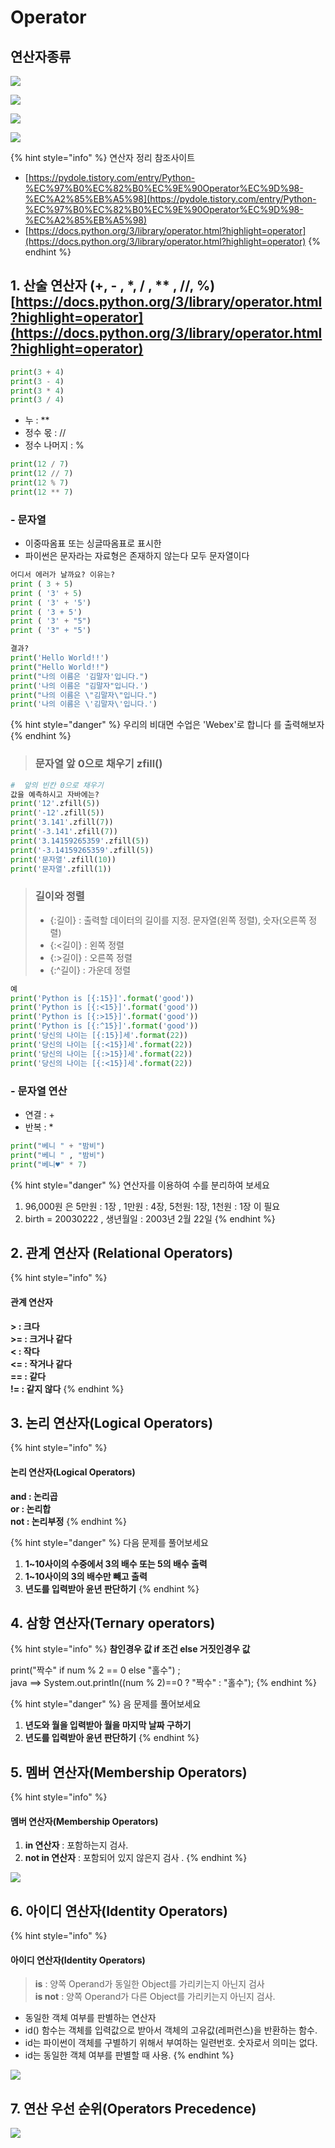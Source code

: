 # Operator

## 연산자종류 

![](../../../.gitbook/assets/image%20%28120%29.png)

![](../../../.gitbook/assets/image%20%28110%29.png)

![](../../../.gitbook/assets/image%20%28185%29.png)

![](../../../.gitbook/assets/image%20%28152%29.png)

{% hint style="info" %}
연산자 정리 참조사이트

* [https://pydole.tistory.com/entry/Python-%EC%97%B0%EC%82%B0%EC%9E%90Operator%EC%9D%98-%EC%A2%85%EB%A5%98](https://pydole.tistory.com/entry/Python-%EC%97%B0%EC%82%B0%EC%9E%90Operator%EC%9D%98-%EC%A2%85%EB%A5%98)
* [https://docs.python.org/3/library/operator.html?highlight=operator](https://docs.python.org/3/library/operator.html?highlight=operator)
{% endhint %}

## 1. 산술 연산자 \(+, - , \*, / , \*\* , //, %\) [https://docs.python.org/3/library/operator.html?highlight=operator](https://docs.python.org/3/library/operator.html?highlight=operator)

```python
print(3 + 4)
print(3 - 4)
print(3 * 4)
print(3 / 4)
```

* 누 : \*\*
* 정수 몫 : //
* 정수 나머지 : % 

```python
print(12 / 7)
print(12 // 7)
print(12 % 7)
print(12 ** 7)
```

### - 문자열 

* 이중따옴표 또는 싱글따옴표로 표시한 
* 파이썬은 문자라는 자료형은 존재하지 않는다 모두 문자열이다

```python
어디서 에러가 날까요? 이유는?
print ( 3 + 5)
print ( '3' + 5)
print ( '3' + '5')
print ( '3 + 5')
print ( '3' + "5")
print ( '3" + "5')

```

```python
결과?
print('Hello World!!')
print("Hello World!!")
print("나의 이름은 '김말자'입니다.")
print('나의 이름은 "김말자"입니다.')
print("나의 이름은 \"김말자\"입니다.")
print('나의 이름은 \'김말자\'입니다.')
```

{% hint style="danger" %}
우리의 비대면 수업은 'Webex'로 합니다   를 출력해보자
{% endhint %}

> ### 문자열 앞 0으로 채우기 zfill\(\)

```python
#  앞의 빈칸 0으로 채우기
값을 예측하시고 자바에는?
print('12'.zfill(5))
print('-12'.zfill(5))
print('3.141'.zfill(7))
print('-3.141'.zfill(7))
print('3.14159265359'.zfill(5))
print('-3.14159265359'.zfill(5))
print('문자열'.zfill(10))
print('문자열'.zfill(1))
```

> ### 길이와 정렬
>
> * {:길이} : 출력할 데이터의 길이를 지정. 문자열\(왼쪽 정렬\), 숫자\(오른쪽 정렬\)
> * {:&lt;길이} : 왼쪽 정렬
> * {:&gt;길이} : 오른쪽 정렬
> * {:^길이} : 가운데 정렬

```python
예
print('Python is [{:15}]'.format('good'))
print('Python is [{:<15}]'.format('good'))
print('Python is [{:>15}]'.format('good'))
print('Python is [{:^15}]'.format('good'))
print('당신의 나이는 [{:15}]세'.format(22))
print('당신의 나이는 [{:<15}]세'.format(22))
print('당신의 나이는 [{:>15}]세'.format(22))
print('당신의 나이는 [{:<15}]세'.format(22))
```

### - 문자열 연산   

* 연결 : +
* 반복 : \*

```python
print("베니 " + "밤비")
print("베니 " , "밤비")
print("베니♥" * 7)
```

{% hint style="danger" %}
연산자를 이용하여 수를 분리하여 보세요

1. 96,000원 은 5만원 : 1장 , 1만원 : 4장, 5천원: 1장, 1천원 : 1장 이 필요
2. birth = 20030222 ,  생년월일 : 2003년 2월 22일
{% endhint %}

## 2. 관계 연산자 \(Relational Operators\)

{% hint style="info" %}
#### 관계 연산자 <a id="1-relational-operators"></a>

 **&gt; : 크다**  
**&gt;= : 크거나 같다**  
**&lt; : 작다**  
**&lt;= : 작거나 같다**  
**== : 같다**  
**!= : 같지 않다**
{% endhint %}

## 3. 논리 연산자\(Logical Operators\)

{% hint style="info" %}
#### 논리 연산자\(Logical Operators\)

 **and : 논리곱**  
**or : 논리합**  
**not : 논리부정**
{% endhint %}

{% hint style="danger" %}
다음 문제를 풀어보세요

1. **1~10사이의 수중에서 3의 배수 또는 5의 배수 출력**
2. **1~10사이의 3의 배수만 빼고 출력**
3. **년도를 입력받아 윤년 판단하기**
{% endhint %}

## 4. 삼항 연산자\(Ternary operators\)

{% hint style="info" %}
 **참인경우 값 if 조건 else 거짓인경우 값**

print\("짝수" if num % 2 == 0 else "홀수"\) ;  
java ==&gt; System.out.println\(\(num %  2\)==0 ? "짝수" : "홀수"\); 
{% endhint %}

{% hint style="danger" %}
음 문제를 풀어보세요

1. **년도와 월을 입력받아 월을 마지막 날짜 구하기**
2. **년도를 입력받아 윤년 판단하기**
{% endhint %}

## 5.  멤버 연산자\(Membership Operators\)

{% hint style="info" %}
#### 멤버 연산자\(Membership Operators\) <a id="1-membership-operators"></a>

1.  **in 연산자** : 포함하는지 검사.
2. **not in 연산자** : 포함되어 있지 않은지 검사 .
{% endhint %}

![](../../../.gitbook/assets/image%20%28145%29.png)

## 6. 아이디 연산자\(Identity Operators\)

{% hint style="info" %}
#### 아이디 연산자\(Identity Operators\) <a id="1-identity-operators"></a>

> **is** : 양쪽 Operand가 동일한 Object를 가리키는지 아닌지 검사  
> **is not** : 양쪽 Operand가 다른 Object를 가리키는지 아닌지 검사.

* 동일한 객체 여부를 판별하는 연산자
* id\(\) 함수는 객체를 입력값으로 받아서 객체의 고유값\(레퍼런스\)을 반환하는 함수.
* id는 파이썬이 객체를 구별하기 위해서 부여하는 일련번호. 숫자로서 의미는 없다.
* id는 동일한 객체 여부를 판별할 때 사용.
{% endhint %}

![](../../../.gitbook/assets/image%20%28123%29.png)

## 7. 연산 우선 순위\(Operators Precedence\) 

![](../../../.gitbook/assets/image%20%28213%29.png)

